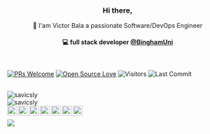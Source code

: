 <h3 align="center">Hi there, </h3>

<p align="center">👋 I'am Victor Bala a passionate Software/DevOps Engineer</p>

<h4 align="center">
💻 full stack developer <a href="https://github.com/savicsly/binghamuni">@BinghamUni</a>
</h4>

<br>

<!--
<h4 align="center">
💻 full stack developer <a href="https://github.com/savicsly/binghamuni">@BinghamUni</a> | 🌱 building <a href="https://github.com/akasrai/daily-quiz-mobile">Daily Quiz</a> | 💬 connect <a href="https://twitter.com/akaskyiar">@akaskyiar</a>
</h4>
-->

<!--
**savicsly/savicsly** is a ✨ _special_ ✨ repository because its `README.md` (this file) appears on your GitHub profile.
-->

[![PRs Welcome](https://img.shields.io/badge/PRs-welcome-brightgreen.svg?style=flat&logo=github)](https://github.com/savicsly)
[![Open Source Love](https://badges.frapsoft.com/os/v2/open-source.svg?v=103)](https://github.com/savicsly)
<img alt="Visitors" src="https://komarev.com/ghpvc/?username=savicsly&style=flat&labelColor=black&logo=github&label=PROFILE+VIEWS&color=29bf12"/>
<img alt="Last Commit" src="https://img.shields.io/github/last-commit/savicsly/savicsly?logo=markdown&label=LAST+UPDATE&color=29bf12&style=flat">

<br>


<img align="center" src="https://github-readme-stats.vercel.app/api?username=savicsly&show_icons=true&theme=radical&count_private=true" alt="savicsly" />

<br>

<img align="left" src="https://github-readme-stats.vercel.app/api/top-langs/?username=savicsly&layout=compact&hide=html&theme=radical" alt="savicsly" />

<br>

<div align="center">
  <a href="https://twitter.com/savics">
  <img align="left" alt="Victor's Twitter" width="22px" src="https://cdn.jsdelivr.net/npm/simple-icons@v3/icons/twitter.svg" />
</a>
<a href="https://www.linkedin.com/in/savics/">
  <img align="left" alt="Victor's Linkdein" width="22px" src="https://cdn.jsdelivr.net/npm/simple-icons@v3/icons/linkedin.svg" />
</a>
<a href="https://github.com/savicsly">
  <img align="left" alt="Victor's Github" width="22px" src="https://cdn.jsdelivr.net/npm/simple-icons@v3/icons/github.svg" />
</a>
<a href="https://t.me/savics">
  <img align="left" alt="Victor's Telegram" width="22px" src="https://cdn.jsdelivr.net/npm/simple-icons@v3/icons/telegram.svg" />
</a>
<a href="https://instagram.com/savicsly/">
  <img align="left" alt="Victors's Instagram" width="22px" src="https://cdn.jsdelivr.net/npm/simple-icons@v3/icons/instagram.svg" />
</a>
<a href="https://www.facebook.com/savics/">
  <img align="left" alt="Victor's Facebook" width="22px" src="https://cdn.jsdelivr.net/npm/simple-icons@v3/icons/facebook.svg" />
</a>
<a href="https://www.hackerrank.com/savics/">
  <img align="left" alt="Victor's Hackerrank" width="22px" src="https://cdn.jsdelivr.net/npm/simple-icons@v3/icons/hackerrank.svg" />
</a>
</div>


<!--
<div>
  Here are some ideas to get you started:

- 🔭 I’m currently working on ...
- 🌱 I’m currently learning ...
- 👯 I’m looking to collaborate on ...
- 🤔 I’m looking for help with ...
- 💬 Ask me about ...
- 📫 How to reach me: ...
- 😄 Pronouns: ...
- ⚡ Fun fact: ...
</div>
-->

<br>


  ![](https://komarev.com/ghpvc/?username=savicsly)
